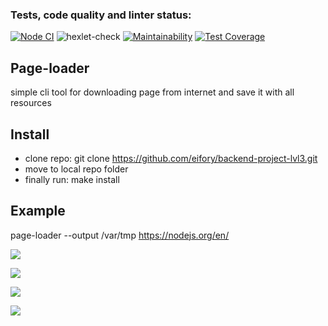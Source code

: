 ### Tests, code quality and linter status:

[![Node CI](https://github.com/eifory/backend-project-lvl3/workflows/Node%20CI/badge.svg)](https://github.com/eifory/backend-project-lvl3/actions?query=workflow:"Node.js+CI")
![hexlet-check](https://github.com/eifory/backend-project-lvl3/workflows/hexlet-check/badge.svg)
[![Maintainability](https://api.codeclimate.com/v1/badges/768d7e90d9b33ec82483/maintainability)](https://codeclimate.com/github/eifory/backend-project-lvl3/maintainability)
[![Test Coverage](https://api.codeclimate.com/v1/badges/768d7e90d9b33ec82483/test_coverage)](https://codeclimate.com/github/eifory/backend-project-lvl3/test_coverage)

## Page-loader
simple cli tool for downloading page from internet and save it with all resources 

## Install 
- clone repo: git clone https://github.com/eifory/backend-project-lvl3.git
- move to local repo folder
- finally run: make install 

## Example 
page-loader --output /var/tmp https://nodejs.org/en/

<p>
<a href="https://asciinema.org/a/lzsfnLoWupGn1ghDHAEDLsh9Q" target="_blank"><img src="https://asciinema.org/a/lzsfnLoWupGn1ghDHAEDLsh9Q.svg" /></a>
</p>

<p>
<a href="https://asciinema.org/a/XLaZzsKaR5EqLxDPZF4Qu3oTz" target="_blank"><img src="https://asciinema.org/a/XLaZzsKaR5EqLxDPZF4Qu3oTz.svg" /></a>
</p>

<p>
<a href="https://asciinema.org/a/6pQBIoZC4xQCL1nE8EULVmchz" target="_blank"><img src="https://asciinema.org/a/6pQBIoZC4xQCL1nE8EULVmchz.svg" /></a>
</p>

<p>
<a href="https://asciinema.org/a/9AeX8eOmSnArL0GDuzuSNLcjA" target="_blank"><img src="https://asciinema.org/a/9AeX8eOmSnArL0GDuzuSNLcjA.svg" /></a>
</p>
